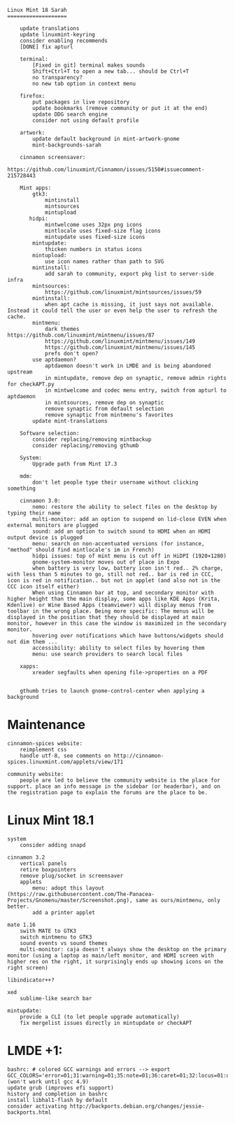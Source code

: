 	Linux Mint 18 Sarah
	===================

        update translations
        update linuxmint-keyring
        consider enabling recommends
        [DONE] fix apturl

        terminal:
            [Fixed in git] terminal makes sounds
            Shift+Ctrl+T to open a new tab... should be Ctrl+T
            no transparency?
            no new tab option in context menu

        firefox:
            put packages in live repository
            update bookmarks (remove community or put it at the end)
            update DDG search engine
            consider not using default profile

        artwork:
            update default background in mint-artwork-gnome
            mint-backgrounds-sarah

        cinnamon screensaver:
            https://github.com/linuxmint/Cinnamon/issues/5150#issuecomment-215728443

        Mint apps:
            gtk3:
                mintinstall
                mintsources
                mintupload
           hidpi:
                mintwelcome uses 32px png icons
                mintlocale uses fixed-size flag icons
                mintupdate uses fixed-size icons
            mintupdate:
                thicken numbers in status icons
            mintupload:
                use icon names rather than path to SVG
            mintinstall:
                add sarah to community, export pkg list to server-side infra
            mintsources:
                https://github.com/linuxmint/mintsources/issues/59
            mintinstall:
                when apt cache is missing, it just says not available. Instead it could tell the user or even help the user to refresh the cache.
            mintmenu:
                dark themes https://github.com/linuxmint/mintmenu/issues/87
                https://github.com/linuxmint/mintmenu/issues/149
                https://github.com/linuxmint/mintmenu/issues/145
                prefs don't open?
            use aptdaemon?
                aptdaemon doesn't work in LMDE and is being abandoned upstream
                in mintupdate, remove dep on synaptic, remove admin rights for checkAPT.py
                in mintwelcome and codec menu entry, switch from apturl to aptdaemon
                in mintsources, remove dep on synaptic
                remove synaptic from default selection
                remove synaptic from mintmenu's favorites
            update mint-translations

        Software selection:
            consider replacing/removing mintbackup
            consider replacing/removing gthumb

		System:
            Upgrade path from Mint 17.3

        mdm:
            don't let people type their username without clicking something

		cinnamon 3.0:
            nemo: restore the ability to select files on the desktop by typing their name
			multi-monitor: add an option to suspend on lid-close EVEN when external monitors are plugged
			sound: add an option to switch sound to HDMI when an HDMI output device is plugged
			menu: search on non-accentuated versions (for instance, "method" should find mintlocale's im in French)
			hidpi issues: top of mint menu is cut off in HiDPI (1920×1280)
			gnome-system-monitor moves out of place in Expo
			when battery is very low, battery icon isn't red.. 2% charge, with less than 5 minutes to go, still not red.. bar is red in CCC, icon is red in notification.. but not in applet (and also not in the CCC icon itself either)
			When using Cinnamon bar at top, and secondary monitor with higher height than the main display, some apps like KDE Apps (Krita, Kdenlive) or Wine Based Apps (teamviewer) will display menus from toolbar in the wrong place. Being more specific: The menus will be displayed in the position that they should be displayed at main monitor, however in this case the window is maximized in the secondary monitor.
			hovering over notifications which have buttons/widgets should not dim them ...
			accessibility: ability to select files by hovering them
            menu: use search providers to search local files

        xapps:
            xreader segfaults when opening file->properties on a PDF


		gthumb tries to launch gnome-control-center when applying a background


Maintenance
===========

	cinnamon-spices website:
        reimplement css
		handle utf-8, see comments on http://cinnamon-spices.linuxmint.com/applets/view/171

    community website:
        people are led to believe the community website is the place for support. place an info message in the sidebar (or headerbar), and on the registration page to explain the forums are the place to be.

Linux Mint 18.1
===============

    system
        consider adding snapd

    cinnamon 3.2
        vertical panels
        retire boxpointers
        remove plug/socket in screensaver
        applets
            menu: adopt this layout (https://raw.githubusercontent.com/The-Panacea-Projects/Gnomenu/master/Screenshot.png), same as ours/mintmenu, only better.
            add a printer applet

    mate 1.16
        swith MATE to GTK3
        switch mintmenu to GTK3
        sound events vs sound themes
        multi-monitor: caja doesn't always show the desktop on the primary monitor (using a laptop as main/left monitor, and HDMI screen with higher res on the right, it surprisingly ends up showing icons on the right screen)

    libindicator++?

    xed
        sublime-like search bar

    mintupdate:
        provide a CLI (to let people upgrade automatically)
        fix mergelist issues directly in mintupdate or checkAPT

LMDE +1:
=========

    bashrc: # colored GCC warnings and errors --> export GCC_COLORS='error=01;31:warning=01;35:note=01;36:caret=01;32:locus=01:quote=01' (won't work until gcc 4.9)
    update grub (improves efi support)
    history and completion in bashrc
    install libhal1-flash by default
    consider activating http://backports.debian.org/changes/jessie-backports.html
